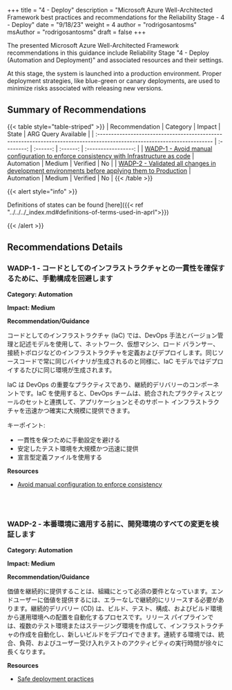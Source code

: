 +++
title = "4 - Deploy"
description = "Microsoft Azure Well-Architected Framework best practices and recommendations for the Reliability Stage - 4 - Deploy"
date = "9/18/23"
weight = 4
author = "rodrigosantosms"
msAuthor = "rodrigosantosms"
draft = false
+++

The presented Microsoft Azure Well-Architected Framework recommendations in this guidance include Reliability Stage "4 - Deploy (Automation and Deployment)" and associated resources and their settings.

At this stage, the system is launched into a production environment. Proper deployment strategies, like blue-green or canary deployments, are used to minimize risks associated with releasing new versions.

## Summary of Recommendations

{{< table style="table-striped" >}}
| Recommendation                                                                                                           |  Category  |  Impact   |  State    | ARG Query Available |
| :----------------------------------------------------------------------------------------------------------------------- | :--------: | :------:  | :------:  | :-----------------: |
| [WADP-1 - Avoid manual configuration to enforce consistency with Infrastructure as code](#wadp-1---avoid-manual-configuration-to-enforce-consistency-with-infrastructure-as-code)        | Automation | Medium    | Verified  |         No          |
| [WADP-2 - Validated all changes in development environments before applying them to Production](#wadp-2---validated-all-changes-in-development-environments-before-applying-them-to-production) | Automation | Medium    | Verified  |         No          |
{{< /table >}}

{{< alert style="info" >}}

Definitions of states can be found [here]({{< ref "../../../_index.md#definitions-of-terms-used-in-aprl">}})

{{< /alert >}}

## Recommendations Details

### WADP-1 - コードとしてのインフラストラクチャとの一貫性を確保するために、手動構成を回避します

**Category: Automation**

**Impact: Medium**

**Recommendation/Guidance**

コードとしてのインフラストラクチャ (IaC) では、DevOps 手法とバージョン管理と記述モデルを使用して、ネットワーク、仮想マシン、ロード バランサー、接続トポロジなどのインフラストラクチャを定義およびデプロイします。同じソースコードで常に同じバイナリが生成されるのと同様に、IaC モデルではデプロイするたびに同じ環境が生成されます。

IaC は DevOps の重要なプラクティスであり、継続的デリバリーのコンポーネントです。IaC を使用すると、DevOps チームは、統合されたプラクティスとツールのセットと連携して、アプリケーションとそのサポート インフラストラクチャを迅速かつ確実に大規模に提供できます。

キーポイント:

- 一貫性を保つために手動設定を避ける
- 安定したテスト環境を大規模かつ迅速に提供
- 宣言型定義ファイルを使用する

**Resources**

- [Avoid manual configuration to enforce consistency](https://learn.microsoft.com/devops/deliver/what-is-infrastructure-as-code#avoid-manual-configuration-to-enforce-consistency)

<br><br>

### WADP-2 - 本番環境に適用する前に、開発環境のすべての変更を検証します

**Category: Automation**

**Impact: Medium**

**Recommendation/Guidance**

価値を継続的に提供することは、組織にとって必須の要件となっています。エンドユーザーに価値を提供するには、エラーなしで継続的にリリースする必要があります。継続的デリバリー (CD) は、ビルド、テスト、構成、およびビルド環境から運用環境への配置を自動化するプロセスです。リリース パイプラインでは、複数のテスト環境またはステージング環境を作成して、インフラストラクチャの作成を自動化し、新しいビルドをデプロイできます。連続する環境では、統合、負荷、およびユーザー受け入れテストのアクティビティの実行時間が徐々に長くなります。

**Resources**

- [Safe deployment practices](https://learn.microsoft.com/devops/operate/safe-deployment-practices)

<br><br>
